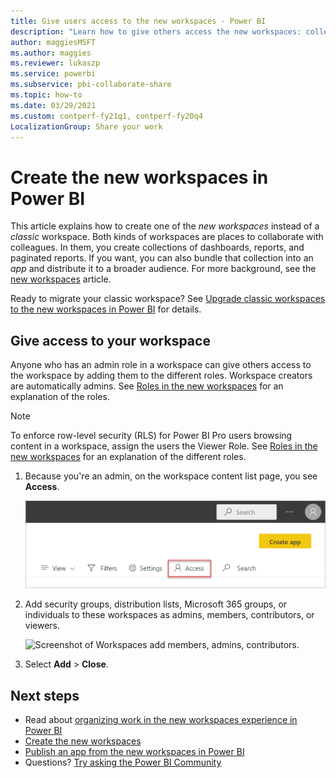 ```yaml
---
title: Give users access to the new workspaces - Power BI
description: "Learn how to give others access the new workspaces: collections of dashboards, reports, and paginated reports built to deliver key metrics for your organization."
author: maggiesMSFT
ms.author: maggies
ms.reviewer: lukaszp
ms.service: powerbi
ms.subservice: pbi-collaborate-share
ms.topic: how-to
ms.date: 03/29/2021
ms.custom: contperf-fy21q1, contperf-fy20q4
LocalizationGroup: Share your work
---
```

# Create the new workspaces in Power BI

This article explains how to create one of the *new workspaces* instead of a *classic* workspace. Both kinds of workspaces are places to collaborate with colleagues. In them, you create collections of dashboards, reports, and paginated reports. If you want, you can also bundle that collection into an *app* and distribute it to a broader audience. For more background, see the [new workspaces](service-new-workspaces.md) article.

Ready to migrate your classic workspace? See [Upgrade classic workspaces to the new workspaces in Power BI](service-upgrade-workspaces.md) for details.

## Give access to your workspace

Anyone who has an admin role in a workspace can give others access to the workspace by adding them to the different roles. Workspace creators are automatically admins. See [Roles in the new workspaces](service-new-workspaces.md#roles-in-the-new-workspaces) for an explanation of the roles.

> [!NOTE]
> To enforce row-level security (RLS) for Power BI Pro users browsing content in a workspace, assign the users the Viewer Role. See [Roles in the new workspaces](service-new-workspaces.md#roles-in-the-new-workspaces) for an explanation of the different roles.

1. Because you're an admin, on the workspace content list page, you see **Access**.

    ![Screenshot of Workspaces content list.](media/service-create-the-new-workspaces/power-bi-workspace-access-icon.png)

1. Add security groups, distribution lists, Microsoft 365 groups, or individuals to these workspaces as admins, members, contributors, or viewers. 

    ![Screenshot of Workspaces add members, admins, contributors.](media/service-create-the-new-workspaces/power-bi-workspace-add-members.png)

9. Select **Add** > **Close**.

## Next steps
* Read about [organizing work in the new workspaces experience in Power BI](service-new-workspaces.md)
* [Create the new workspaces](service-create-the-new-workspaces.md)
* [Publish an app from the new workspaces in Power BI](service-create-distribute-apps.md)
* Questions? [Try asking the Power BI Community](https://community.powerbi.com/)
